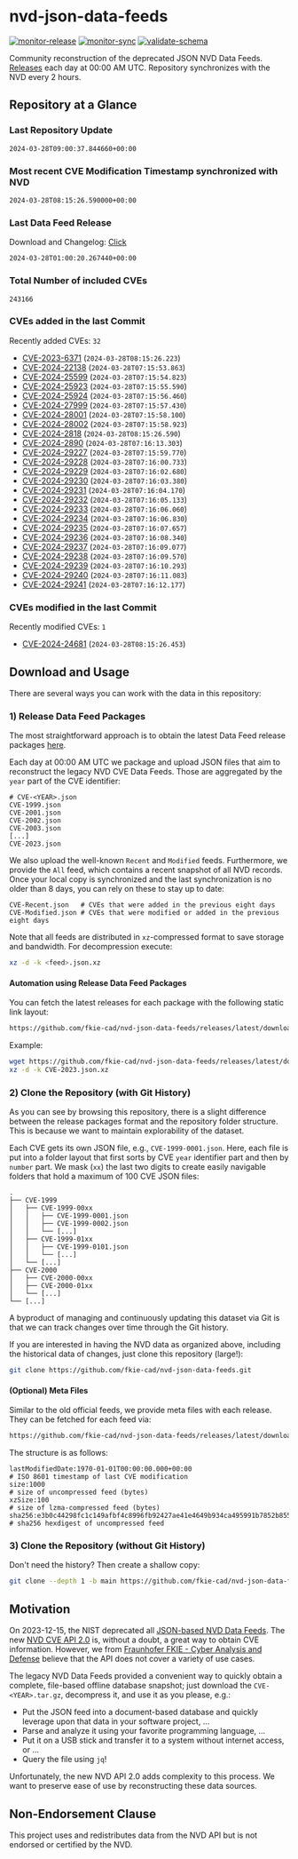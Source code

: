 # nvd-json-data-feeds

[![monitor-release](https://github.com/fkie-cad/nvd-json-data-feeds/actions/workflows/monitor_release.yml/badge.svg)](https://github.com/fkie-cad/nvd-json-data-feeds/actions/workflows/monitor_release.yml)
[![monitor-sync](https://github.com/fkie-cad/nvd-json-data-feeds/actions/workflows/monitor_sync.yml/badge.svg)](https://github.com/fkie-cad/nvd-json-data-feeds/actions/workflows/monitor_sync.yml)
[![validate-schema](https://github.com/fkie-cad/nvd-json-data-feeds/actions/workflows/validate_schema.yml/badge.svg)](https://github.com/fkie-cad/nvd-json-data-feeds/actions/workflows/validate_schema.yml)

Community reconstruction of the deprecated JSON NVD Data Feeds.
[Releases](https://github.com/fkie-cad/nvd-json-data-feeds/releases/latest) each day at 00:00 AM UTC.
Repository synchronizes with the NVD every 2 hours.

## Repository at a Glance

### Last Repository Update

```plain
2024-03-28T09:00:37.844660+00:00
```

### Most recent CVE Modification Timestamp synchronized with NVD

```plain
2024-03-28T08:15:26.590000+00:00
```

### Last Data Feed Release

Download and Changelog: [Click](https://github.com/fkie-cad/nvd-json-data-feeds/releases/latest)

```plain
2024-03-28T01:00:20.267440+00:00
```

### Total Number of included CVEs

```plain
243166
```

### CVEs added in the last Commit

Recently added CVEs: `32`

- [CVE-2023-6371](CVE-2023/CVE-2023-63xx/CVE-2023-6371.json) (`2024-03-28T08:15:26.223`)
- [CVE-2024-22138](CVE-2024/CVE-2024-221xx/CVE-2024-22138.json) (`2024-03-28T07:15:53.863`)
- [CVE-2024-25599](CVE-2024/CVE-2024-255xx/CVE-2024-25599.json) (`2024-03-28T07:15:54.823`)
- [CVE-2024-25923](CVE-2024/CVE-2024-259xx/CVE-2024-25923.json) (`2024-03-28T07:15:55.590`)
- [CVE-2024-25924](CVE-2024/CVE-2024-259xx/CVE-2024-25924.json) (`2024-03-28T07:15:56.460`)
- [CVE-2024-27999](CVE-2024/CVE-2024-279xx/CVE-2024-27999.json) (`2024-03-28T07:15:57.430`)
- [CVE-2024-28001](CVE-2024/CVE-2024-280xx/CVE-2024-28001.json) (`2024-03-28T07:15:58.100`)
- [CVE-2024-28002](CVE-2024/CVE-2024-280xx/CVE-2024-28002.json) (`2024-03-28T07:15:58.923`)
- [CVE-2024-2818](CVE-2024/CVE-2024-28xx/CVE-2024-2818.json) (`2024-03-28T08:15:26.590`)
- [CVE-2024-2890](CVE-2024/CVE-2024-28xx/CVE-2024-2890.json) (`2024-03-28T07:16:13.303`)
- [CVE-2024-29227](CVE-2024/CVE-2024-292xx/CVE-2024-29227.json) (`2024-03-28T07:15:59.770`)
- [CVE-2024-29228](CVE-2024/CVE-2024-292xx/CVE-2024-29228.json) (`2024-03-28T07:16:00.733`)
- [CVE-2024-29229](CVE-2024/CVE-2024-292xx/CVE-2024-29229.json) (`2024-03-28T07:16:02.680`)
- [CVE-2024-29230](CVE-2024/CVE-2024-292xx/CVE-2024-29230.json) (`2024-03-28T07:16:03.380`)
- [CVE-2024-29231](CVE-2024/CVE-2024-292xx/CVE-2024-29231.json) (`2024-03-28T07:16:04.170`)
- [CVE-2024-29232](CVE-2024/CVE-2024-292xx/CVE-2024-29232.json) (`2024-03-28T07:16:05.133`)
- [CVE-2024-29233](CVE-2024/CVE-2024-292xx/CVE-2024-29233.json) (`2024-03-28T07:16:06.060`)
- [CVE-2024-29234](CVE-2024/CVE-2024-292xx/CVE-2024-29234.json) (`2024-03-28T07:16:06.830`)
- [CVE-2024-29235](CVE-2024/CVE-2024-292xx/CVE-2024-29235.json) (`2024-03-28T07:16:07.657`)
- [CVE-2024-29236](CVE-2024/CVE-2024-292xx/CVE-2024-29236.json) (`2024-03-28T07:16:08.340`)
- [CVE-2024-29237](CVE-2024/CVE-2024-292xx/CVE-2024-29237.json) (`2024-03-28T07:16:09.077`)
- [CVE-2024-29238](CVE-2024/CVE-2024-292xx/CVE-2024-29238.json) (`2024-03-28T07:16:09.570`)
- [CVE-2024-29239](CVE-2024/CVE-2024-292xx/CVE-2024-29239.json) (`2024-03-28T07:16:10.293`)
- [CVE-2024-29240](CVE-2024/CVE-2024-292xx/CVE-2024-29240.json) (`2024-03-28T07:16:11.083`)
- [CVE-2024-29241](CVE-2024/CVE-2024-292xx/CVE-2024-29241.json) (`2024-03-28T07:16:12.177`)


### CVEs modified in the last Commit

Recently modified CVEs: `1`

- [CVE-2024-24681](CVE-2024/CVE-2024-246xx/CVE-2024-24681.json) (`2024-03-28T08:15:26.453`)


## Download and Usage

There are several ways you can work with the data in this repository:

### 1) Release Data Feed Packages

The most straightforward approach is to obtain the latest Data Feed release packages [here](https://github.com/fkie-cad/nvd-json-data-feeds/releases/latest).

Each day at 00:00 AM UTC we package and upload JSON files that aim to reconstruct the legacy NVD CVE Data Feeds.
Those are aggregated by the `year` part of the CVE identifier:

```
# CVE-<YEAR>.json
CVE-1999.json
CVE-2001.json
CVE-2002.json
CVE-2003.json
[...]
CVE-2023.json
```

We also upload the well-known `Recent` and `Modified` feeds.
Furthermore, we provide the `All` feed, which contains a recent snapshot of all NVD records.
Once your local copy is synchronized and the last synchronization is no older than 8 days, you can rely on these to stay up to date:

```plain
CVE-Recent.json   # CVEs that were added in the previous eight days
CVE-Modified.json # CVEs that were modified or added in the previous eight days
```

Note that all feeds are distributed in `xz`-compressed format to save storage and bandwidth.
For decompression execute:

```sh
xz -d -k <feed>.json.xz
```

#### Automation using Release Data Feed Packages

You can fetch the latest releases for each package with the following static link layout:

```sh
https://github.com/fkie-cad/nvd-json-data-feeds/releases/latest/download/CVE-<YEAR>.json.xz
```

Example:

```sh
wget https://github.com/fkie-cad/nvd-json-data-feeds/releases/latest/download/CVE-2023.json.xz
xz -d -k CVE-2023.json.xz
```

### 2) Clone the Repository (with Git History)

As you can see by browsing this repository, there is a slight difference between the release packages format and the repository folder structure.
This is because we want to maintain explorability of the dataset.

Each CVE gets its own JSON file, e.g., `CVE-1999-0001.json`.
Here, each file is put into a folder layout that first sorts by CVE `year` identifier part and then by `number` part.
We mask (`xx`) the last two digits to create easily navigable folders that hold a maximum of 100 CVE JSON files:

```plain
.
├── CVE-1999
│   ├── CVE-1999-00xx
│   │   ├── CVE-1999-0001.json
│   │   ├── CVE-1999-0002.json
│   │   └── [...]
│   ├── CVE-1999-01xx
│   │   ├── CVE-1999-0101.json
│   │   └── [...]
│   └── [...]
├── CVE-2000
│   ├── CVE-2000-00xx
│   ├── CVE-2000-01xx
│   └── [...]
└── [...]
```

A byproduct of managing and continuously updating this dataset via Git is that we can track changes over time through the Git history.

If you are interested in having the NVD data as organized above, including the historical data of changes, just clone this repository (large!):

```sh
git clone https://github.com/fkie-cad/nvd-json-data-feeds.git
```

#### (Optional) Meta Files

Similar to the old official feeds, we provide meta files with each release. They can be fetched for each feed via:

```sh
https://github.com/fkie-cad/nvd-json-data-feeds/releases/latest/download/CVE-<YEAR>.meta
```

The structure is as follows:

```plain
lastModifiedDate:1970-01-01T00:00:00.000+00:00                          # ISO 8601 timestamp of last CVE modification
size:1000                                                               # size of uncompressed feed (bytes)
xzSize:100                                                              # size of lzma-compressed feed (bytes)
sha256:e3b0c44298fc1c149afbf4c8996fb92427ae41e4649b934ca495991b7852b855 # sha256 hexdigest of uncompressed feed
```

### 3) Clone the Repository (without Git History)

Don't need the history? Then create a shallow copy:

```sh
git clone --depth 1 -b main https://github.com/fkie-cad/nvd-json-data-feeds.git
```

## Motivation

On 2023-12-15, the NIST deprecated all [JSON-based NVD Data Feeds](https://nvd.nist.gov/vuln/data-feeds#divRetirementBanner-1).
The new [NVD CVE API 2.0](https://nvd.nist.gov/developers/vulnerabilities) is, without a doubt, a great way to obtain CVE information.
However, we from [Fraunhofer FKIE - Cyber Analysis and Defense](https://www.fkie.fraunhofer.de/en/departments/cad.html) believe that the API does not cover a variety of use cases.

The legacy NVD Data Feeds provided a convenient way to quickly obtain a complete, file-based offline database snapshot; just download the `CVE-<YEAR>.tar.gz`, decompress it, and use it as you please, e.g.:

- Put the JSON feed into a document-based database and quickly leverage upon that data in your software project, ...
- Parse and analyze it using your favorite programming language, ...
- Put it on a USB stick and transfer it to a system without internet access, or ...
- Query the file using `jq`!

Unfortunately, the new NVD API 2.0 adds complexity to this process.
We want to preserve ease of use by reconstructing these data sources.

## Non-Endorsement Clause

This project uses and redistributes data from the NVD API but is not endorsed or certified by the NVD.
